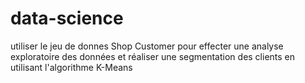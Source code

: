 # data-science
utiliser le jeu de donnes Shop Customer pour effecter une analyse exploratoire des données et réaliser une segmentation des clients en utilisant l'algorithme K-Means
